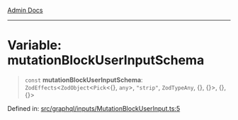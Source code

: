[Admin Docs](/)

***

# Variable: mutationBlockUserInputSchema

> `const` **mutationBlockUserInputSchema**: `ZodEffects`\<`ZodObject`\<`Pick`\<\{\}, `any`\>, `"strip"`, `ZodTypeAny`, \{\}, \{\}\>, \{\}, \{\}\>

Defined in: [src/graphql/inputs/MutationBlockUserInput.ts:5](https://github.com/NishantSinghhhhh/talawa-api/blob/eec373445d0a4b36c011832ad5010e69e112315d/src/graphql/inputs/MutationBlockUserInput.ts#L5)
